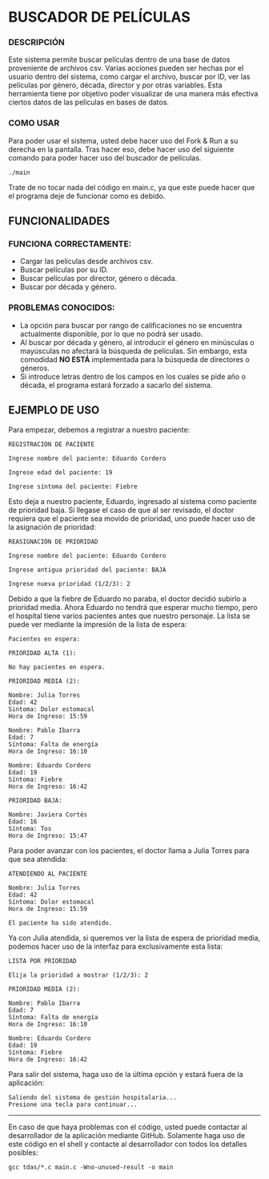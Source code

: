 # BUSCADOR DE PELÍCULAS

### DESCRIPCIÓN

Este sistema permite buscar películas dentro de una base de datos proveniente de archivos csv. Varias acciones pueden ser hechas por el usuario dentro del sistema, como cargar el archivo, buscar por ID, ver las películas por género, década, director y por otras variables. Esta herramienta tiene por objetivo poder visualizar de una manera más efectiva ciertos datos de las películas en bases de datos.

### COMO USAR

Para poder usar el sistema, usted debe hacer uso del Fork & Run a su derecha en la pantalla. Tras hacer eso, debe hacer uso del siguiente comando para poder hacer uso del buscador de películas.

````
./main
````

Trate de no tocar nada del código en main.c, ya que este puede hacer que el programa deje de funcionar como es debido.

## FUNCIONALIDADES

### FUNCIONA CORRECTAMENTE:

- Cargar las películas desde archivos csv.
- Buscar películas por su ID.
- Buscar películas por director, género o década.
- Buscar por década y género.

### PROBLEMAS CONOCIDOS:

- La opción para buscar por rango de calificaciones no se encuentra actualmente disponible, por lo que no podrá ser usado.
- Al buscar por década y género, al introducir el género en minúsculas o mayúsculas no afectará la búsqueda de películas. Sin embargo, esta comodidad **NO ESTÁ** implementada para la búsqueda de directores o géneros.
- Si introduce letras dentro de los campos en los cuales se pide año o década, el programa estará forzado a sacarlo del sistema.

## EJEMPLO DE USO

Para empezar, debemos a registrar a nuestro paciente:

````
REGISTRACIÓN DE PACIENTE

Ingrese nombre del paciente: Eduardo Cordero

Ingrese edad del paciente: 19

Ingrese síntoma del paciente: Fiebre
````

Esto deja a nuestro paciente, Eduardo, ingresado al sistema como paciente de prioridad baja. Si llegase el caso de que al ser revisado, el doctor requiera que el paciente sea movido de prioridad, uno puede hacer uso de la asignación de prioridad:

````
REASIGNACIÓN DE PRIORIDAD

Ingrese nombre del paciente: Eduardo Cordero

Ingrese antigua prioridad del paciente: BAJA

Ingrese nueva prioridad (1/2/3): 2
````

Debido a que la fiebre de Eduardo no paraba, el doctor decidió subirlo a prioridad media. Ahora Eduardo no tendrá que esperar mucho tiempo, pero el hospital tiene varios pacientes antes que nuestro personaje. La lista se puede ver mediante la impresión de la lista de espera:

````
Pacientes en espera:

PRIORIDAD ALTA (1):

No hay pacientes en espera.

PRIORIDAD MEDIA (2):

Nombre: Julia Torres
Edad: 42
Sintoma: Dolor estomacal
Hora de Ingreso: 15:59 

Nombre: Pablo Ibarra
Edad: 7
Síntoma: Falta de energía
Hora de Ingreso: 16:10

Nombre: Eduardo Cordero
Edad: 19
Síntoma: Fiebre
Hora de Ingreso: 16:42 

PRIORIDAD BAJA:

Nombre: Javiera Cortés
Edad: 16
Síntoma: Tos
Hora de Ingreso: 15:47

````

Para poder avanzar con los pacientes, el doctor llama a Julia Torres para que sea atendida:

````
ATENDIENDO AL PACIENTE

Nombre: Julia Torres
Edad: 42
Síntoma: Dolor estomacal
Hora de Ingreso: 15:59

El paciente ha sido atendido.

````

Ya con Julia atendida, si queremos ver la lista de espera de prioridad media, podemos hacer uso de la interfaz para exclusivamente esta lista:

````
LISTA POR PRIORIDAD

Elija la prioridad a mostrar (1/2/3): 2

PRIORIDAD MEDIA (2):

Nombre: Pablo Ibarra
Edad: 7
Síntoma: Falta de energía
Hora de Ingreso: 16:10

Nombre: Eduardo Cordero
Edad: 19
Síntoma: Fiebre
Hora de Ingreso: 16:42 

````

Para salir del sistema, haga uso de la última opción y estará fuera de la aplicación:

````
Saliendo del sistema de gestión hospitalaria...
Presione una tecla para continuar...
````

---

En caso de que haya problemas con el código, usted puede contactar al desarrollador de la aplicación mediante GitHub. Solamente haga uso de este código en el shell y contacte al desarrollador con todos los detalles posibles:

````
gcc tdas/*.c main.c -Wno-unused-result -o main
````